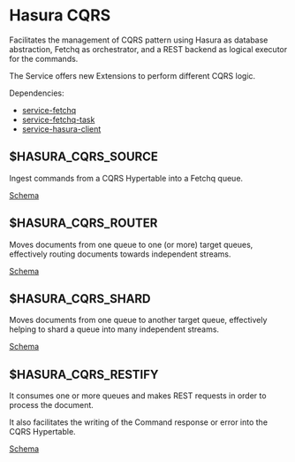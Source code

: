 # Hasura CQRS

Facilitates the management of CQRS pattern using Hasura as database abstraction, Fetchq as orchestrator, and a REST backend as logical executor for the commands.

The Service offers new Extensions to perform different CQRS logic.

Dependencies:

- [service-fetchq](../service-fetchq/)
- [service-fetchq-task](../service-fetchq-task/)
- [service-hasura-client](../service-hasura-client/)

## $HASURA_CQRS_SOURCE

Ingest commands from a CQRS Hypertable into a Fetchq queue.

[Schema](./src/utils/validate-source.js)

## $HASURA_CQRS_ROUTER

Moves documents from one queue to one (or more) target queues, effectively routing documents towards independent streams.

[Schema](./src/utils/validate-router.js)

## $HASURA_CQRS_SHARD

Moves documents from one queue to another target queue, effectively helping to shard a queue into many independent streams.

[Schema](./src/utils/validate-shard.js)

## $HASURA_CQRS_RESTIFY

It consumes one or more queues and makes REST requests in order to process the document.

It also facilitates the writing of the Command response or error into the CQRS Hypertable.

[Schema](./src/utils/validate-restify.js)

